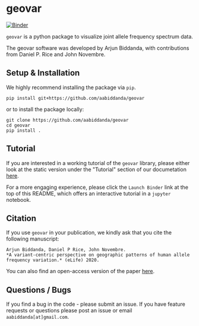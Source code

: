 # geovar

[![Binder](https://mybinder.org/badge_logo.svg)](https://mybinder.org/v2/gh/aabiddanda/geovar/master?filepath=docsrc%2Fnotebooks%2Fgetting-started.ipynb)

`geovar` is a python package to visualize joint allele frequency spectrum data.

The geovar software was developed by Arjun Biddanda, with contributions from Daniel P. Rice and John Novembre.

## Setup & Installation

We highly recommend installing the package via `pip`.

```
pip install git+https://github.com/aabiddanda/geovar
```

or to install the package locally:

```
git clone https://github.com/aabiddanda/geovar
cd geovar
pip install .
```

## Tutorial

If you are interested in a working tutorial of the `geovar` library, please either look at the static version under the "Tutorial" section of our documetation [here](https://aabiddanda.github.io/geovar/notebooks/getting-started.html).

For a more engaging experience, please click the `Launch Binder` link at the top of this README, which offers an interactive tutorial in a `jupyter` notebook. 

## Citation 

If you use `geovar` in your publication, we kindly ask that you cite the following manuscript:

```
Arjun Biddanda, Daniel P Rice, John Novembre. 
*A variant-centric perspective on geographic patterns of human allele frequency variation.* (eLife) 2020. 
```

You can also find an open-access version of the paper [here](https://elifesciences.org/articles/60107#metrics).

## Questions / Bugs

If you find a bug in the code - please submit an issue. If you have feature requests or questions please post an issue or email `aabiddanda[at]gmail.com`.
